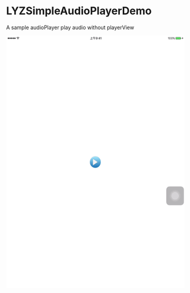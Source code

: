 # LYZSimpleAudioPlayerDemo
A sample audioPlayer play audio without playerView

![image](https://github.com/leroyli/LYZSimpleAudioPlayerDemo/blob/master/Resource/playAudioImg.gif)
